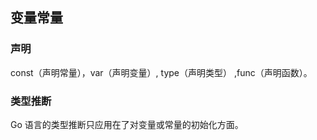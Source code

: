 ## 变量常量

### 声明

const（声明常量），var（声明变量）, type（声明类型） ,func（声明函数）。

### 类型推断

Go 语言的类型推断只应用在了对变量或常量的初始化方面。